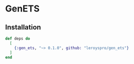 # GenETS

## Installation

```elixir
def deps do
  [
    {:gen_ets, "~> 0.1.0", github: "leroyspro/gen_ets"}
  ]
end
```
